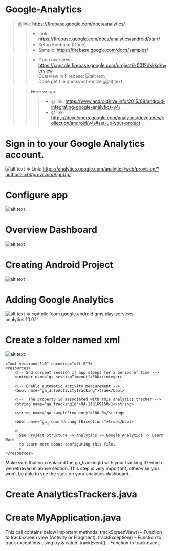 # Google-Analytics
> @link: https://firebase.google.com/docs/analytics/
>> - Link: https://firebase.google.com/docs/analytics/android/start/
>> - Setup Firebase (Done)
>> - Sample: https://firebase.google.com/docs/samples/

>> - Open overview: https://console.firebase.google.com/project/ik0012dkkkd/overview <br>
>> Overview in Firebase:
![alt text](https://github.com/danisluis6/Google-Analytics/blob/master/g1.png)
>> <br>Done get file and synchronize
![alt text](https://github.com/danisluis6/Google-Analytics/blob/master/g2.png)

>> Here we go:
>>> - @link: https://www.androidhive.info/2015/08/android-integrating-google-analytics-v4/
>>> - @link: https://developers.google.com/analytics/devguides/collection/android/v4/#set-up-your-project

# Sign in to your Google Analytics account.
![alt text](https://github.com/danisluis6/Google-Analytics/blob/master/g3.png)
=> Link: https://analytics.google.com/analytics/web/provision/?authuser=0#provision/SignUp/

# Configure app
![alt text](https://github.com/danisluis6/Google-Analytics/blob/master/g4.png)

# Overview Dashboard
![alt text](https://github.com/danisluis6/Google-Analytics/blob/master/g5.png)

# Creating Android Project
![alt text](https://github.com/danisluis6/Google-Analytics/blob/master/g6.png)

# Adding Google Analytics
![alt text](https://github.com/danisluis6/Google-Analytics/blob/master/g7.png)
=> compile 'com.google.android.gms:play-services-analytics:10.0.1'

# Create a folder named xml
![alt text](https://github.com/danisluis6/Google-Analytics/blob/master/g7.png)

    <?xml version="1.0" encoding="utf-8"?>
    <resources>
        <!-- End current session if app sleeps for a period of time -->
        <integer name="ga_sessionTimeout">300</integer>

        <!-- Enable automatic Activity measurement -->
        <bool name="ga_autoActivityTracking">true</bool>

        <!--  The property id associated with this analytics tracker -->
        <string name="ga_trackingId">UA-113169160-1</string>

        <string name="ga_sampleFrequency">100.0</string>

        <bool name="ga_reportUncaughtExceptions">true</bool>

        <!--
          See Project Structure -> Analytics -> Google Analytics -> Learn More
          to learn more about configuring this file.
        -->
    </resources>

Make sure that you replaced the ga_trackingId with your tracking ID which we retrieved in above section. This step is very important, otherwise you won’t be able to see the stats on your analytics dashboard.

# Create AnalyticsTrackers.java

# Create MyApplication.java



This call contains below important methods.
trackScreenView() – Function to track screen view (Activity or Fragment).
trackException() – Function to track exceptions using try & catch.
trackEvent() – Function to track event.